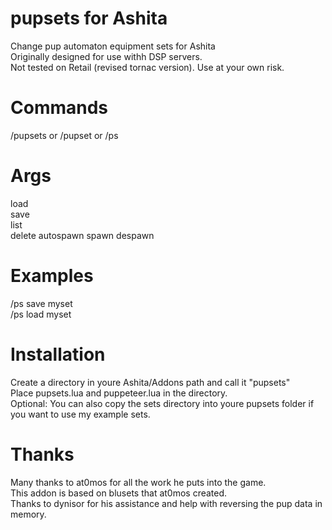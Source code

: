 # pupsets for Ashita
Change pup automaton equipment sets for Ashita  
Originally designed for use withh DSP servers.  
Not tested on Retail (revised tornac version). Use at your own risk.

# Commands
/pupsets or /pupset or /ps  

# Args
load  
save  
list  
delete
autospawn
spawn
despawn

# Examples
/ps save myset  
/ps load myset  

# Installation
Create a directory in youre Ashita/Addons path and call it "pupsets"  
Place pupsets.lua and puppeteer.lua in the directory.  
Optional: You can also copy the sets directory into youre pupsets folder if you want to use my example sets.  

# Thanks
Many thanks to at0mos for all the work he puts into the game.  
This addon is based on blusets that at0mos created.  
Thanks to dynisor for his assistance and help with reversing the pup data in memory.  
